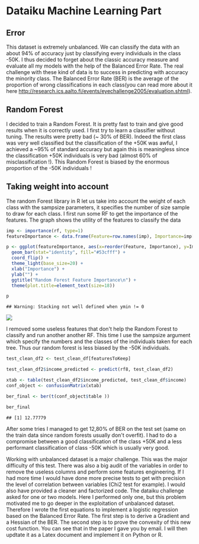 Dataiku Machine Learning Part
================

Error
-----

This dataset is extremely unbalanced. We can classify the data with an about 94% of accuracy just by classifying every individuals in the class -50K. I thus decided to forget about the classic accuracy measure and evaluate all my models with the help of the Balanced Error Rate. The real challenge with these kind of data is to success in predicting with accuracy the minority class. The Balanced Error Rate (BER) is the average of the proportion of wrong classifications in each class(you can read more about it here <http://research.ics.aalto.fi/events/eyechallenge2005/evaluation.shtml>).

Random Forest
-------------

I decided to train a Random Forest. It is pretty fast to train and give good results when it is correctly used. I first try to learn a classifier without tuning. The results were pretty bad (~ 30% of BER). Indeed the first class was very well classified but the classification of the +50K was awful, I achieved a ~95% of standard accuracy but again this is meaningless since the classification +50K individuals is very bad (almost 60% of misclassification !). This Random Forest is biased by the enormous proportion of the -50K individuals !

Taking weight into account
--------------------------

The random Forest library in R let us take into account the weight of each class with the sampsize parameters, it specifies the number of size sample to draw for each class. I first run some RF to get the importance of the features. The graph shows the utility of the features to classify the data

``` r
imp <- importance(rf, type=1)
featureImportance <- data.frame(Feature=row.names(imp), Importance=imp[,1])

p <- ggplot(featureImportance, aes(x=reorder(Feature, Importance), y=Importance)) +
  geom_bar(stat="identity", fill="#53cfff") +
  coord_flip() + 
  theme_light(base_size=20) +
  xlab("Importance") +
  ylab("") + 
  ggtitle("Random Forest Feature Importance\n") +
  theme(plot.title=element_text(size=18))

p
```

    ## Warning: Stacking not well defined when ymin != 0

![](machineLearning_files/figure-markdown_github/random%20Forest%20Benchmark-1.png)<!-- -->

I removed some useless features that don't help the Random Forest to classify and run another another RF. This time I use the sampsize argument which specify the numbers and the classes of the individuals taken for each tree. Thus our random forest is less biased by the -50K individuals.

``` r
test_clean_df2 <- test_clean_df[featuresToKeep]

test_clean_df2$income_predicted <- predict(rf8, test_clean_df2)

xtab <- table(test_clean_df2$income_predicted, test_clean_df$income)
conf_object <- confusionMatrix(xtab)

ber_final <- ber(t(conf_object$table ))

ber_final
```

    ## [1] 12.77779

After some tries I managed to get 12,80% of BER on the test set (same on the train data since random forests usually don't overfit). I had to do a compromise between a good classification of the class +50K and a less performant classification of class -50K which is usually very good.

Working with unbalanced dataset is a major challenge. This was the major difficulty of this test. There was also a big audit of the variables in order to remove the useless columns and perform some features engineering. If I had more time I would have done more precise tests to get with precision the level of correlation between variables (Chi2 test for example). I would also have provided a cleaner and factorized code. The dataiku challenge asked for one or two models. Here I performed only one, but this problem motivated me to go deeper in the exploitation of unbalanced dataset. Therefore I wrote the first equations to implement a logistic regression based on the Balanced Error Rate. The first step is to derive a Gradient and a Hessian of the BER. The second step is to prove the convexity of this new cost function. You can see that in the paper I gave you by email. I will then updtate it as a Latex document and implement it on Python or R.
